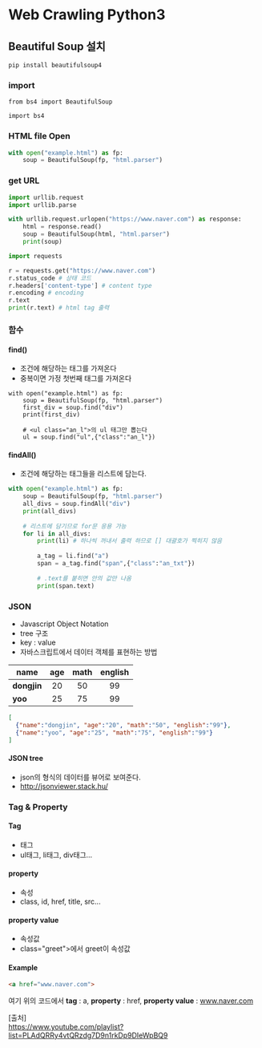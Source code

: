 # Web Crawling Python3

## Beautiful Soup 설치
```
pip install beautifulsoup4
```

### import
```
from bs4 import BeautifulSoup
```
```
import bs4
```

### HTML file Open
```python
with open("example.html") as fp:
    soup = BeautifulSoup(fp, "html.parser")
```

### get URL
```python
import urllib.request
import urllib.parse

with urllib.request.urlopen("https://www.naver.com") as response:
    html = response.read()
    soup = BeautifulSoup(html, "html.parser")
    print(soup)
```
```python 
import requests

r = requests.get("https://www.naver.com")
r.status_code # 상태 코드
r.headers['content-type'] # content type
r.encoding # encoding
r.text
print(r.text) # html tag 출력
```

### 함수
#### find()
- 조건에 해당하는 태그를 가져온다
- 중복이면 가정 첫번째 태그를 가져온다
```
with open("example.html") as fp:
    soup = BeautifulSoup(fp, "html.parser")
    first_div = soup.find("div")
    print(first_div)
    
    # <ul class="an_l">의 ul 태그만 뽑는다
    ul = soup.find("ul",{"class":"an_l"})
```
#### findAll()
- 조건에 해당하는 태그들을 리스트에 담는다.
```python
with open("example.html") as fp:
    soup = BeautifulSoup(fp, "html.parser")
    all_divs = soup.findAll("div")
    print(all_divs)
    
    # 리스트에 담기므로 for문 응용 가능
    for li in all_divs:
        print(li) # 하나씩 꺼내서 출력 하므로 [] 대괄호가 찍히지 않음
    
        a_tag = li.find("a")
        span = a_tag.find("span",{"class":"an_txt"})
    
        # .text를 붙히면 안의 값만 나옴
        print(span.text)
```

### JSON
- Javascript Object Notation
- tree 구조
- key : value
- 자바스크립트에서 데이터 객체를 표현하는 방법
 
| <center>name</center> | <center>age</center> | <center>math</center> | <center>english</center> |
|:--------|:--------:|:--------:|:--------:|
|**dongjin** | <center>20</center> | <center>50</center> | <center>99</center> |
|**yoo**     | <center>25</center> | <center>75</center> | <center>99</center> |

```json
[
  {"name":"dongjin", "age":"20", "math":"50", "english":"99"},
  {"name":"yoo", "age":"25", "math":"75", "english":"99"}
]
```

#### JSON tree
- json의 형식의 데이터를 뷰어로 보여준다.
- http://jsonviewer.stack.hu/

### Tag & Property 
#### Tag
- 태그
- ul태그, li태그, div태그...

#### property
- 속성
- class, id, href, title, src...

#### property value
- 속성값
- class="greet">에서 greet이 속성값

#### Example
```html
<a href="www.naver.com">
```
여기 위의 코드에서 **tag** : a, **property** : href, **property value** : www.naver.com

[출처]  
https://www.youtube.com/playlist?list=PLAdQRRy4vtQRzdg7D9n1rkDp9DIeWpBQ9
